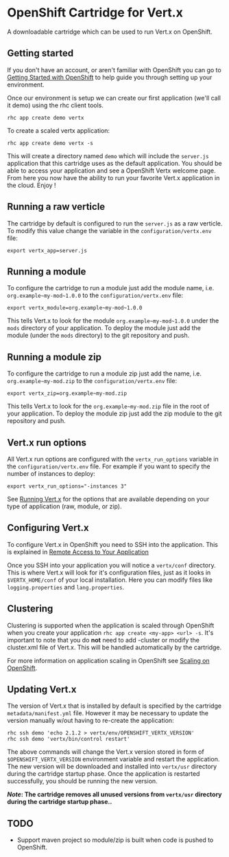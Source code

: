 # OpenShift Cartridge for Vert.x
A downloadable cartridge which can be used to run Vert.x on OpenShift. 

## Getting started

If you don't have an account, or aren't familiar with OpenShift you can go to 
[Getting Started with OpenShift](https://www.openshift.com/get-started/) to help guide you through setting up your environment.

Once our environment is setup we can create our first application (we'll call it demo) using the rhc client tools.

    rhc app create demo vertx

To create a scaled vertx application:

    rhc app create demo vertx -s

This will create a directory named `demo` which will include the `server.js` application that this cartridge uses as the
default application. You should be able to access your application and see a OpenShift Vertx welcome page. From here you
now have the ability to run your favorite Vert.x application in the cloud. Enjoy !

## Running a raw verticle

The cartridge by default is configured to run the `server.js` as a raw verticle. To modify this value change the variable in the `configuration/vertx.env` file:

    export vertx_app=server.js

## Running a module

To configure the cartridge to run a module just add the module name, i.e. `org.example~my-mod~1.0.0` to the `configuration/vertx.env` file:

    export vertx_module=org.example~my-mod~1.0.0

This tells Vert.x to look for the module `org.example~my-mod~1.0.0` under the `mods` directory of your application. To deploy the module just add the module (under the `mods` directory) to the git repository and push.

## Running a module zip

To configure the cartridge to run a module zip just add the name, i.e. `org.example~my-mod.zip` to the `configuration/vertx.env` file:


    export vertx_zip=org.example~my-mod.zip


This tells Vert.x to look for the `org.example~my-mod.zip` file in the root of your application. To deploy the module zip just add the zip module to the git repository and push.

## Vert.x run options

All Vert.x run options are configured with the `vertx_run_options` variable in the `configuration/vertx.env` file. For example if you want to specify the number of instances to deploy:

    export vertx_run_options="-instances 3"


See [Running Vert.x](http://vertx.io/manual.html#using-vertx-from-the-command-line) for the options that are available depending on your type of application (raw, module, or zip).

## Configuring Vert.x

To configure Vert.x in OpenShift you need to SSH into the application. This is explained in [Remote Access to Your Application](https://www.openshift.com/developers/remote-access)

Once you SSH into your application you will notice a `vertx/conf` directory. This is where Vert.x will look for it's configuration files, just as it looks in `$VERTX_HOME/conf` of your local installation. Here you can modify files like `logging.properties` and `lang.properties`.

## Clustering

Clustering is supported when the application is scaled through OpenShift when you create your application `rhc app create <my-app> <url> -s`. It's important to note that you do **not** need to add -cluster or modify the cluster.xml file of Vert.x. This will be handled automatically by the cartridge.

For more information on application scaling in OpenShift see [Scaling on OpenShift](https://www.openshift.com/developers/scaling).


## Updating Vert.x

The version of Vert.x that is installed by default is specified by the cartridge `metadata/manifest.yml` file. However it may be necessary to update the version manually w/out having to re-create the application:

    rhc ssh demo 'echo 2.1.2 > vertx/env/OPENSHIFT_VERTX_VERSION'
    rhc ssh demo 'vertx/bin/control restart'

The above commands will change the Vert.x version stored in form of `$OPENSHIFT_VERTX_VERSION` environment variable and restart the application. The new version will be downloaded and installed into `vertx/usr` directory during the cartridge startup phase. Once the application is restarted successfully, you should be running the new version.

**_Note_: The cartridge removes all unused versions from `vertx/usr` directory during the cartridge startup phase..**

## TODO

- Support maven project so module/zip is built when code is pushed to OpenShift.
